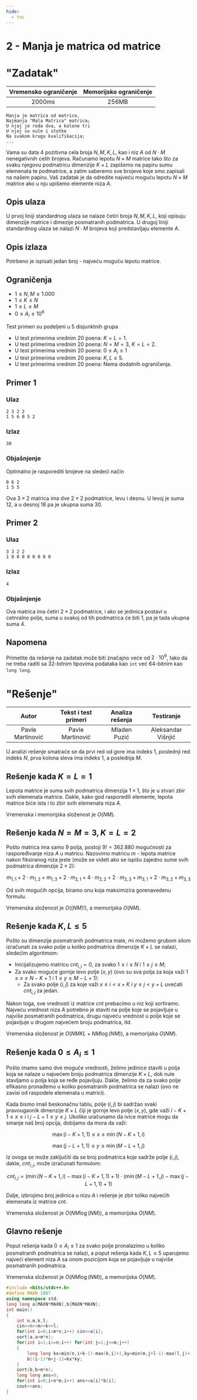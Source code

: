 ```yaml
---
hide:
  - toc
---
```


# 2 - Manja je matrica od matrice

#  "Zadatak"

| Vremensko ograničenje | Memorijsko ograničenje |
|:-:|:-:|
| 2000ms | 256MB |

```
Manja je matrica od matrice,
Najmanja "Mala Matrica" matrica;
U njoj je reda dva, a kolone tri
U njoj su nule i stotke
Na svakom krugu kvalifikacija;
...
```
Vama su data $4$ pozitivna cela broja $N,M,K,L$, kao i niz $A$ od  $N\cdot M$ nenegativnih celih brojeva. Računamo lepotu $N\times M$ matrice tako što za svaku njegovu podmatricu dimenzije $K\times L$ zapišemo na papiru sumu elemenata te podmatrice, a zatim saberemo sve brojeve koje smo zapisali na našem papiru. Vaš zadatak je da odredite najveću moguću lepotu $N\times M$ matrice ako u nju upišemo elemente niza $A$.

## Opis ulaza
U prvoj liniji standardnog ulaza se nalaze četiri broja $N,M,K,L$, koji opisuju dimenzije matrice i dimezije posmatranih podmatrica. U drugoj liniji standardnog ulaza se nalazi $N\cdot M$ brojeva koji predstavljaju elemente $A$.

## Opis izlaza
Potrbeno je ispisati jedan broj - najveću moguću lepotu matrice. 
 
## Ograničenja
 - $1\leq N,M \leq 1.000$
 - $1\leq K \leq N$
 - $1\leq L \leq M$
 - $0\leq A_i \leq 10^6$
 
Test primeri su podeljeni u $5$ disjunktnih grupa

 - U test primerima vrednim 20 poena: $K=L=1$.
 - U test primerima vrednim 20 poena: $N=M=3$, $K=L=2$.
 - U test primerima vrednim 20 poena: $0\leq A_i\leq 1$
 - U test primerima vrednim 20 poena: $K,L\leq 5$.
 - U test primerima vrednim 20 poena: Nema dodatnih ograničenja.

## Primer 1

### Ulaz

```
2 3 2 2
1 5 6 0 5 2
```

### Izlaz

```
30
```
### Objašnjenje
Optimalno je rasporediti brojeve na sledeći način
```
0 6 2
1 5 5
```
Ova $3\times2$ matrica ima dve $2\times2$ podmatrice, levu i desnu. U levoj je suma $12$, a u desnoj $18$ pa je ukupna suma $30$.

## Primer 2

### Ulaz

```
3 3 2 2
1 0 0 0 0 0 0 0 0 
```

### Izlaz

```
4
```
### Objašnjenje
Ova matrica ima četiri $2\times2$ podmatrice, i ako se jedinica postavi u cetnralno polje, suma u svakoj od tih podmatrica će biti $1$, pa je tada ukupna suma $4$.

## Napomena
Primetite da rešenje na zadatak može biti značajno veće od $2\cdot 10^9$, tako da ne treba raditi sa 32-bitnim tipovima podataka kao `int` već 64-bitnim kao `long long`. 

#  "Rešenje"

| Autor | Tekst i test primeri | Analiza rеšenja | Testiranje |
|:-:|:-:|:-:|:-:|
| Pavle Martinović | Pavle Martinović | Mladen Puzić | Aleksandar Višnjić |

U analizi rešenje smatraće se da prvi red od gore ima indeks $1$, poslednji red indeks $N$, prva kolona sleva ima indeks $1$, a poslednja $M$.

## Rešenje kada $K = L = 1$
Lepota matrice je suma svih podmatrica dimenzija $1 \times 1$, što je u stvari zbir svih elemenata matrice. Dakle, kako god rasporedili elemente, lepota matrice biće ista i to zbir svih elemenata niza $A$.

Vremenska i memorijska složenost je $O(NM)$.

## Rešenje kada $N = M = 3, K = L = 2$
Pošto matrica ima samo $9$ polja, postoji $9! = 362.880$ mogućnosti za raspoređivanje niza $A$ u matricu. Nazovimo matricu $m$ - lepota matrice nakon fiksiranog niza jeste (može se videti ako se ispišu zajedno sume svih podmatrica dimenzije $2\times 2$):

$$
m_{1, 1} + 2\cdot m_{1, 2} + m_{1, 3} + 2\cdot m_{2, 1} + 4\cdot m_{2, 2} + 2\cdot m_{2, 3} + m_{3, 1} + 2\cdot m_{3, 2} + m_{3, 3}
$$

Od svih mogućih opcija, biramo onu koja maksimizira gorenavedenu formulu.

Vremenska složenost je $O((NM)!)$, a memorijska $O(NM)$.

## Rešenje kada $K, L \leq 5$
Pošto su dimenzije posmatranih podmatrica male, mi možemo grubom silom izračunati za svako polje u koliko podmatrica dimenzije $K \times L$ se nalazi, sledećim algoritmom:

* Inicijalizujemo matricu $cnt_{i, j} = 0$, za svako $1 \leq i \leq N$ i $1 \leq j \leq M$;
* Za svako moguće gornje levo polje $(x, y)$ (ovo su sva polja za koja važi $1 \leq x \leq N-K+1$ i $1 \leq y \leq M-L+1$):
    * Za svako polje $(i, j)$ za koje važi $x \leq i < x+K$ i $y \leq j < y+L$ uvećati $cnt_{i, j}$ za jedan.

Nakon toga, sve vrednosti iz matrice $cnt$ prebacimo u niz koji sortiramo. Najveću vrednost niza $A$ potrebno je staviti na polje koje se pojavljuje u najviše posmatranih podmatrica, drugu najveću vrednost u polje koje se pojavljuje u drugom najvećem broju podmatrica, itd.

Vremenska složenost je $O(NMKL + NM\log(NM))$, a memorijska $O(NM)$.

## Rešenje kada $0 \leq A_i \leq 1$
Pošto imamo samo dve moguće vrednosti, želimo jedinice staviti u polja koja se nalaze u najvećem broju podmatrica dimenzije $K\times L$, dok nule stavljamo u polja koja se ređe pojavljuju. Dakle, želimo da za svako polje efikasno pronađemo u koliko posmatranih podmatrica se nalazi (ovo ne zavisi od raspodele elemenata u matrici).

Kada bismo imali beskonačnu tablu, polje $(i, j)$ bi sadržao svaki pravougaonik dimenzije $K\times L$ čiji je gornje levo polje $(x, y)$, gde važi $i-K+1 \leq x \leq i$ i $j-L+1 \leq y \leq j$. Ukoliko uračunamo da ivice matrice mogu da smanje naš broj opcija, dobijamo da mora da važi: 

$$
\max(i-K+1, 1) \leq x \leq \min(N-K+1, i)
$$

$$
\max(j-L+1, 1) \leq y \leq \min(M-L+1, j)
$$

Iz ovoga se može zaključiti da se broj podmatrica koje sadrže polje $(i, j)$, dakle, $cnt_{i, j}$, može izračunati formulom:

$$
cnt_{i, j} = (\min(N-K+1, i) - \max(i-K+1, 1) + 1) \cdot (\min(M-L+1, j) - \max(j-L+1, 1) + 1)
$$

Dalje, izbrojimo broj jedinica u nizu $A$ i rešenje je zbir toliko najvećih elemenata iz matrice $cnt$.

Vremenska složenost je $O(NM\log(NM))$, a memorijska $O(NM)$.

## Glavno rešenje
Poput rešenja kada $0 \leq A_i \leq 1$ za svako polje pronalazimo u koliko posmatranih podmatrica se nalazi, a poput rešenja kada $K, L \leq 5$ uparujemo najveći element niza $A$ sa onom pozicijom koja se pojavljuje u najviše posmatranih podmatrica.

Vremenska složenost je $O(NM\log(NM))$, a memorijska $O(NM)$.

``` cpp title="02_manja_je_matrica_od_matrice.cpp" linenums="1"
#include <bits/stdc++.h>
#define MAXN 1007
using namespace std;
long long a[MAXN*MAXN],b[MAXN*MAXN];
int main()
{
    int n,m,k,l;
    cin>>n>>m>>k>>l;
    for(int i=0;i<m*n;i++) cin>>a[i];
    sort(a,a+m*n);
    for(int i=1;i<=n;i++) for(int j=1;j<=m;j++)
    {
        long long kx=min(n,i+k-1)-max(k,i)+1,ky=min(m,j+l-1)-max(l,j)+1;
        b[(i-1)*m+j-1]=kx*ky;
    }
    sort(b,b+m*n);
    long long ans=0;
    for(int i=0;i<n*m;i++) ans+=a[i]*b[i];
    cout<<ans;
}

```
